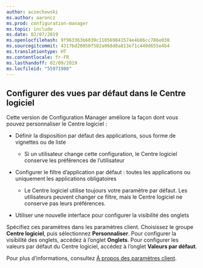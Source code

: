 ```yaml
---
author: aczechowski
ms.author: aaroncz
ms.prod: configuration-manager
ms.topic: include
ms.date: 02/07/2019
ms.openlocfilehash: 9f963363b6039c110569041574e4b86cc786e038
ms.sourcegitcommit: 4317bd20050f582a068d0a813e71c449d655e4b4
ms.translationtype: HT
ms.contentlocale: fr-FR
ms.lasthandoff: 02/09/2019
ms.locfileid: "55971980"
---
```

## <a name="bkmk_swctr"></a> Configurer des vues par défaut dans le Centre logiciel
<!--3612112-->

Cette version de Configuration Manager améliore la façon dont vous pouvez personnaliser le Centre logiciel :
 
- Définir la disposition par défaut des applications, sous forme de vignettes ou de liste  

    - Si un utilisateur change cette configuration, le Centre logiciel conserve les préférences de l’utilisateur  

- Configurer le filtre d’application par défaut : toutes les applications ou uniquement les applications obligatoires  

    - Le Centre logiciel utilise toujours votre paramètre par défaut. Les utilisateurs peuvent changer ce filtre, mais le Centre logiciel ne conserve pas leurs préférences.  

- Utiliser une nouvelle interface pour configurer la visibilité des onglets  

Spécifiez ces paramètres dans les paramètres client. Choisissez le groupe **Centre logiciel**, puis sélectionnez **Personnaliser**. Pour configurer la visibilité des onglets, accédez à l’onglet **Onglets**. Pour configurer les valeurs par défaut du Centre logiciel, accédez à l’onglet **Valeurs par défaut**. 

Pour plus d’informations, consultez [À propos des paramètres client](/sccm/core/clients/deploy/about-client-settings#software-center).

